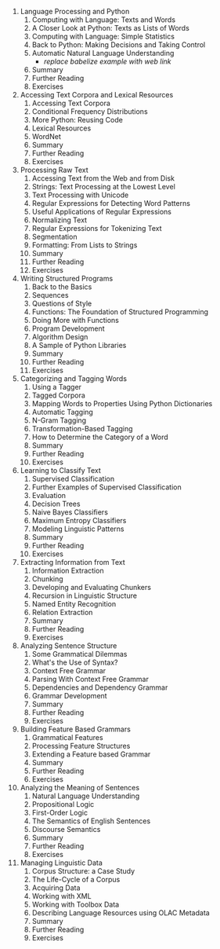 1. Language Processing and Python
    1. Computing with Language: Texts and Words
    2. A Closer Look at Python: Texts as Lists of Words
    3. Computing with Language: Simple Statistics
    4. Back to Python: Making Decisions and Taking Control
    5. Automatic Natural Language Understanding
        * _replace babelize example with web link_
    6. Summary
    7. Further Reading
    8. Exercises
2. Accessing Text Corpora and Lexical Resources
    1. Accessing Text Corpora
    2. Conditional Frequency Distributions
    3. More Python: Reusing Code
    4. Lexical Resources
    5. WordNet
    6. Summary
    7. Further Reading
    8. Exercises
3. Processing Raw Text
    1. Accessing Text from the Web and from Disk
    2. Strings: Text Processing at the Lowest Level
    3. Text Processing with Unicode
    4. Regular Expressions for Detecting Word Patterns
    5. Useful Applications of Regular Expressions
    6. Normalizing Text
    7. Regular Expressions for Tokenizing Text
    8. Segmentation
    9. Formatting: From Lists to Strings
    10. Summary
    11. Further Reading
    12. Exercises
4. Writing Structured Programs
    1. Back to the Basics
    2. Sequences
    3. Questions of Style
    4. Functions: The Foundation of Structured Programming
    5. Doing More with Functions
    6. Program Development
    7. Algorithm Design
    8. A Sample of Python Libraries
    9. Summary
    10. Further Reading
    11. Exercises
5. Categorizing and Tagging Words
    1. Using a Tagger
    2. Tagged Corpora
    3. Mapping Words to Properties Using Python Dictionaries
    4. Automatic Tagging
    5. N-Gram Tagging
    6. Transformation-Based Tagging
    7. How to Determine the Category of a Word
    8. Summary
    9. Further Reading
    10. Exercises
6. Learning to Classify Text
    1. Supervised Classification
    2. Further Examples of Supervised Classification
    3. Evaluation
    4. Decision Trees
    5. Naive Bayes Classifiers
    6. Maximum Entropy Classifiers
    7. Modeling Linguistic Patterns
    8. Summary
    9. Further Reading
    10. Exercises
7. Extracting Information from Text
    1. Information Extraction
    2. Chunking
    3. Developing and Evaluating Chunkers
    4. Recursion in Linguistic Structure
    5. Named Entity Recognition
    6. Relation Extraction
    7. Summary
    8. Further Reading
    9. Exercises
8. Analyzing Sentence Structure
    1. Some Grammatical Dilemmas
    2. What's the Use of Syntax?
    3. Context Free Grammar
    4. Parsing With Context Free Grammar
    5. Dependencies and Dependency Grammar
    6. Grammar Development
    7. Summary
    8. Further Reading
    9. Exercises
9. Building Feature Based Grammars
    1. Grammatical Features
    2. Processing  Feature Structures
    3. Extending a Feature based Grammar
    4. Summary
    5. Further Reading
    6. Exercises
10. Analyzing the Meaning of Sentences
    1. Natural Language Understanding
    2. Propositional Logic
    3. First-Order Logic
    4. The Semantics of English Sentences
    5. Discourse Semantics
    6. Summary
    7. Further Reading
    8. Exercises
11. Managing Linguistic Data
    1. Corpus Structure: a Case Study
    2. The Life-Cycle of a Corpus
    3. Acquiring Data
    4. Working with XML
    5. Working with Toolbox Data
    6. Describing Language Resources using OLAC Metadata
    7. Summary
    8. Further Reading
    9. Exercises